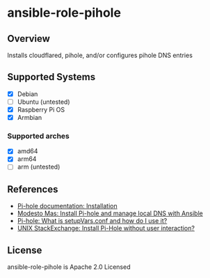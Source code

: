 # ansible-role-pihole

## Overview

Installs cloudflared, pihole, and/or configures pihole DNS entries

## Supported Systems

- [X] Debian
- [ ] Ubuntu (untested)
- [X] Raspberry Pi OS
- [X] Armbian

### Supported arches

- [X] amd64
- [X] arm64
- [ ] arm (untested)

## References

- [Pi-hole documentation: Installation](https://docs.pi-hole.net/main/basic-install/)
- [Modesto Mas: Install Pi-hole and manage local DNS with Ansible](https://mmas.github.io/install-pihole-local-dns-ansible)
- [Pi-hole: What is setupVars.conf and how do I use it?](https://discourse.pi-hole.net/t/what-is-setupvars-conf-and-how-do-i-use-it/3533/3)
- [UNIX StackExchange: Install Pi-Hole without user interaction?](https://unix.stackexchange.com/questions/423715/install-pi-hole-without-user-interaction)

## License

ansible-role-pihole is Apache 2.0 Licensed
